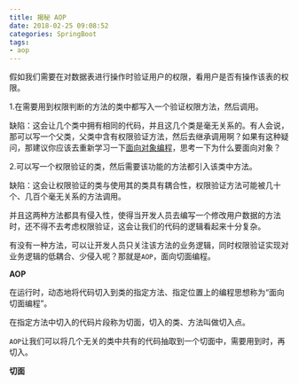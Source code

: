 ```yaml
---
title: 揭秘 AOP
date: 2018-02-25 09:08:52
categories: SpringBoot
tags:
- aop
---
```


假如我们需要在对数据表进行操作时验证用户的权限，看用户是否有操作该表的权限。

1.在需要用到权限判断的方法的类中都写入一个验证权限方法，然后调用。

缺陷：这会让几个类中拥有相同的代码，并且这几个类是毫无关系的。有人会说，那可以写一个父类，父类中含有权限验证方法，然后去继承调用啊？如果有这种疑问，那建议你应该去重新学习一下[面向对象编程](https://segmentfault.com/a/1190000007103935)，思考一下为什么要面向对象？

2.可以写一个权限验证的类，然后需要该功能的方法都引入该类中方法。

缺陷：这会让权限验证的类与使用其的类具有耦合性，权限验证方法可能被几十个、几百个毫无关系的方法调用。

并且这两种方法都具有侵入性，使得当开发人员去编写一个修改用户数据的方法时，还不得不去考虑权限验证，这会让我们的代码的逻辑看起来十分复杂。

有没有一种方法，可以让开发人员只关注该方法的业务逻辑，同时权限验证实现对业务逻辑的低耦合、少侵入呢？那就是`AOP`，面向切面编程。

<!-- more -->

**AOP**

在运行时，动态地将代码切入到类的指定方法、指定位置上的编程思想称为“面向切面编程”。

在指定方法中切入的代码片段称为切面，切入的类、方法叫做切入点。

`AOP`让我们可以将几个无关的类中共有的代码抽取到一个切面中，需要用到时，再切入。

**切面**

